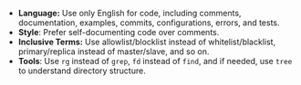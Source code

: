 - **Language:** Use only English for code, including comments, documentation, examples, commits, configurations, errors, and tests.
- **Style**: Prefer self-documenting code over comments.
- **Inclusive Terms:** Use allowlist/blocklist instead of whitelist/blacklist, primary/replica instead of master/slave, and so on.
- **Tools**: Use `rg` instead of `grep`, `fd` instead of `find`, and if needed, use `tree` to understand directory structure.
